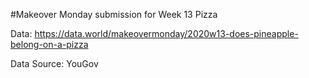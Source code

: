 #Makeover Monday submission for Week 13 Pizza

Data: https://data.world/makeovermonday/2020w13-does-pineapple-belong-on-a-pizza

Data Source: YouGov
